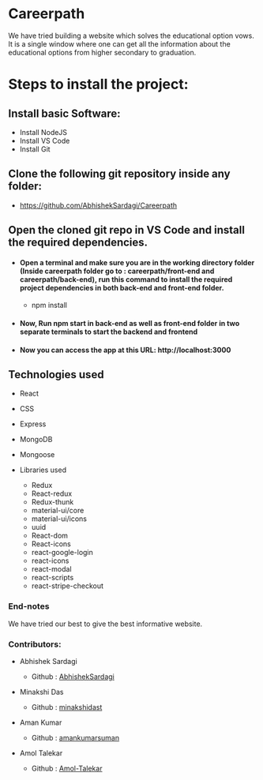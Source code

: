 # Careerpath

We have tried building a website which solves the educational option vows. It is a single window where one can get all the information about the educational options from higher secondary to graduation.

# Steps to install the project:

## Install basic Software:
* Install NodeJS
* Install VS Code
* Install Git

## Clone the following git repository inside any folder:

* https://github.com/AbhishekSardagi/Careerpath

##  Open the cloned git repo in VS Code and install the required dependencies.

* #### Open a terminal and make sure you are in the working directory folder (Inside careerpath folder go to : careerpath/front-end and careerpath/back-end), run this command to install the required project dependencies in both back-end and front-end folder.
  * npm install   

* #### Now, Run npm start in back-end as well as front-end folder in two separate terminals to start the backend and frontend

* #### Now you can access the app at this URL: http://localhost:3000

## Technologies used
  
  * React
  * CSS
  * Express
  * MongoDB
  * Mongoose
  * Libraries used
      
      * Redux
      * React-redux
      * Redux-thunk
      * material-ui/core
      * material-ui/icons
      * uuid
      * React-dom
      * React-icons
      * react-google-login
      * react-icons
      * react-modal
      * react-scripts
      * react-stripe-checkout

### End-notes
 
  We have tried our best to give the best informative website.

### Contributors:

  * Abhishek Sardagi

    * Github : [AbhishekSardagi](https://github.com/AbhishekSardagi)

  * Minakshi Das

    * Github : [minakshidast](https://github.com/minakshidast)

  * Aman Kumar

    * Github : [amankumarsuman](https://github.com/amankumarsuman)

 * Amol Talekar

    * Github : [Amol-Talekar](https://github.com/Amol-Talekar)